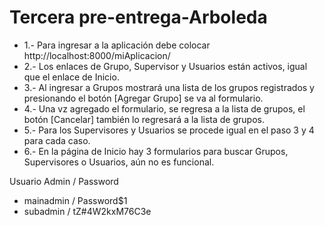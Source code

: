 # Tercera pre-entrega-Arboleda

- 1.- Para ingresar a la aplicación debe colocar http://localhost:8000/miAplicacion/
- 2.- Los enlaces de Grupo, Supervisor y Usuarios están activos, igual que el enlace de Inicio.
- 3.- Al ingresar a Grupos mostrará una lista de los grupos registrados y presionando el botón [Agregar Grupo] se va al formulario.
- 4.- Una vz agregado el formulario, se regresa a la lista de grupos, el botón [Cancelar] también lo regresará a la lista de grupos.
- 5.- Para los Supervisores y Usuarios se procede igual en el paso 3 y 4 para cada caso.
- 6.- En la página de Inicio hay 3 formularios para buscar Grupos, Supervisores o Usuarios, aún no es funcional.

Usuario Admin / Password
- mainadmin	/	Password$1
- subadmin	/	tZ#4W2kxM76C3e


